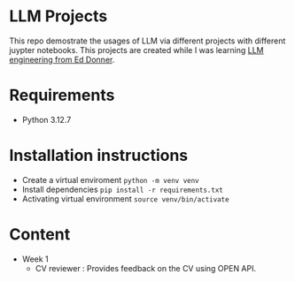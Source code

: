 # LLM Projects

This repo demostrate the usages of LLM via different projects with different juypter notebooks. This projects are created while I was learning [LLM engineering from Ed Donner](https://github.com/ed-donner/llm_engineering). 

# Requirements 

- Python 3.12.7

# Installation instructions 

- Create a virtual enviroment `python -m venv venv`
- Install dependencies `pip install -r requirements.txt`
- Activating virtual environment `source venv/bin/activate`

# Content

- Week 1
    - CV reviewer : Provides feedback on the CV using OPEN API. 
